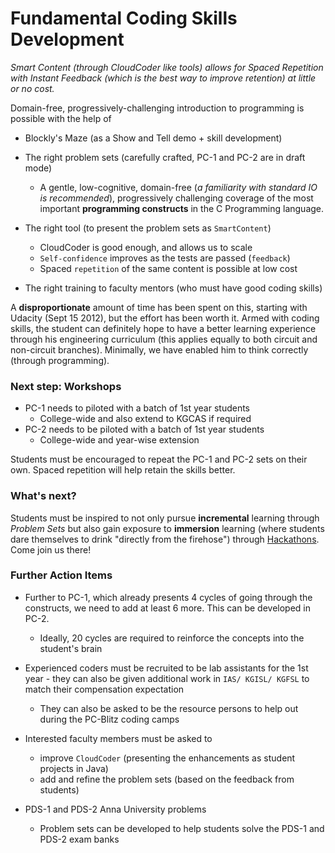 # Fundamental Coding Skills Development
_Smart Content (through CloudCoder like tools) allows for Spaced Repetition with Instant Feedback (which is the best way to improve retention) at little or no cost._

Domain-free, progressively-challenging introduction to programming is possible with the help of 
  - Blockly's Maze (as a Show and Tell demo + skill development)
  - The right problem sets (carefully crafted, PC-1 and PC-2 are in draft mode)
    - A gentle, low-cognitive, domain-free (_a familiarity with standard IO 
      is recommended_), progressively challenging coverage of the 
      most important **programming constructs** in the C Programming language.
  - The right tool (to present the problem sets as `SmartContent`)
    - CloudCoder is good enough, and allows us to scale
    - `Self-confidence` improves as the tests are passed (`feedback`)
    - Spaced `repetition` of the same content is possible at low cost

  - The right training to faculty mentors (who must have good coding skills)

A **disproportionate** amount of time has been spent on this, starting with Udacity (Sept 15 2012), but the effort has been worth it. Armed with coding skills, the student can definitely hope to have a better learning experience through his engineering curriculum (this applies equally to both circuit and non-circuit branches). Minimally, we have enabled him to think correctly (through programming).

### Next step: Workshops

- PC-1 needs to piloted with a batch of 1st year students
  - College-wide and also extend to KGCAS if required
- PC-2 needs to be piloted with a batch of 1st year students
  - College-wide and year-wise extension 

Students must be encouraged to repeat the PC-1 and PC-2 sets on their own.
Spaced repetition will help retain the skills better.

### What's next?
Students must be inspired to not only pursue **incremental** learning through _Problem Sets_ but also gain exposure to **immersion** learning (where students dare themselves to drink "directly from the firehose") through [Hackathons](https://www.facebook.com/hackforhealth?ref=bookmarks). Come join us there! 

### Further Action Items

- Further to PC-1, which already presents 4 cycles of going through the constructs, we need to add at least 6 more. This can be developed in PC-2.
  - Ideally, 20 cycles are required to reinforce the concepts into the student's brain

- Experienced coders must be recruited to be lab assistants for the 1st year - they can also be given additional work in `IAS/ KGISL/ KGFSL` to match their compensation expectation
  - They can also be asked to be the resource persons to help out during the PC-Blitz coding camps

- Interested faculty members must be asked to 
  - improve `CloudCoder` (presenting the enhancements as student projects in Java)
  - add and refine the problem sets (based on the feedback from students)

- PDS-1 and PDS-2 Anna University problems
  - Problem sets can be developed to help students solve the PDS-1 and PDS-2 exam banks

